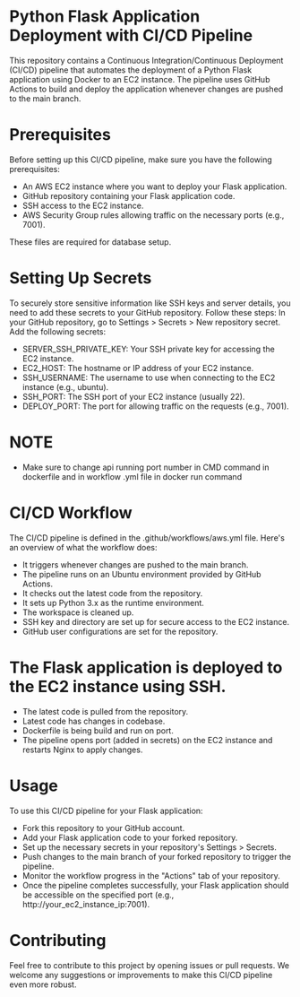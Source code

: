 # Python Flask Application Deployment with CI/CD Pipeline
This repository contains a Continuous Integration/Continuous Deployment (CI/CD) pipeline that automates the deployment of a Python Flask application using Docker to an EC2 instance. The pipeline uses GitHub Actions to build and deploy the application whenever changes are pushed to the main branch.

# Prerequisites
Before setting up this CI/CD pipeline, make sure you have the following prerequisites:
* An AWS EC2 instance where you want to deploy your Flask application.
* GitHub repository containing your Flask application code.
* SSH access to the EC2 instance.
* AWS Security Group rules allowing traffic on the necessary ports (e.g., 7001).
  
These files are required for database setup.
  
# Setting Up Secrets
To securely store sensitive information like SSH keys and server details, you need to add these secrets to your GitHub repository. Follow these steps:
In your GitHub repository, go to Settings > Secrets > New repository secret.
Add the following secrets:
* SERVER_SSH_PRIVATE_KEY: Your SSH private key for accessing the EC2 instance.
* EC2_HOST: The hostname or IP address of your EC2 instance.
* SSH_USERNAME: The username to use when connecting to the EC2 instance (e.g., ubuntu).
* SSH_PORT: The SSH port of your EC2 instance (usually 22).
* DEPLOY_PORT: The port for allowing traffic on the requests (e.g., 7001).

# NOTE
* Make sure to change api running port number in CMD command in dockerfile and in workflow .yml file in docker run command
  
# CI/CD Workflow
The CI/CD pipeline is defined in the .github/workflows/aws.yml file. Here's an overview of what the workflow does:
* It triggers whenever changes are pushed to the main branch.
* The pipeline runs on an Ubuntu environment provided by GitHub Actions.
* It checks out the latest code from the repository.
* It sets up Python 3.x as the runtime environment.
* The workspace is cleaned up.
* SSH key and directory are set up for secure access to the EC2 instance.
* GitHub user configurations are set for the repository.
  
# The Flask application is deployed to the EC2 instance using SSH.
* The latest code is pulled from the repository.
* Latest code has changes in codebase.
* Dockerfile is being build and run on port.
* The pipeline opens port (added in secrets) on the EC2 instance and restarts Nginx to apply changes.

# Usage
To use this CI/CD pipeline for your Flask application:

* Fork this repository to your GitHub account.
* Add your Flask application code to your forked repository.
* Set up the necessary secrets in your repository's Settings > Secrets.
* Push changes to the main branch of your forked repository to trigger the pipeline.
* Monitor the workflow progress in the "Actions" tab of your repository.
* Once the pipeline completes successfully, your Flask application should be accessible on the specified port (e.g., http://your_ec2_instance_ip:7001).

# Contributing
Feel free to contribute to this project by opening issues or pull requests. We welcome any suggestions or improvements to make this CI/CD pipeline even more robust.
